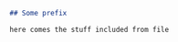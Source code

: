 
```markdown,include-file=some-non-existing-file.md
## Some prefix

here comes the stuff included from file
```
